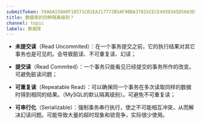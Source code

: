 ```yaml
---
submitToken: 59A6A150A8F1D571CB1EA217772B5AF9BBA37815CECE4938345D5663D1D90F87
title: 数据库的四种隔离级别？
channel: topic
labels: 数据库
---
```


- **未提交读**（Read Uncommited）：在一个事务提交之前，它的执行结果对其它事务也是可见的。会导致脏读、不可重复读、幻读；

- **提交读**（Read Commited）：一个事务只能看见已经提交的事务所作的改变。可避免脏读问题；

- **可重复读**（Repeatable Read）：可以确保同一个事务在多次读取同样的数据时得到相同的结果。（MySQL的默认隔离级别）。可避免不可重复读；

- **可串行化**（Serializable）：强制事务串行执行，使之不可能相互冲突，从而解决幻读问题。可能导致大量的超时现象和锁竞争，实际很少使用。